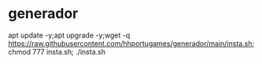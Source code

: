 # generador
 

apt update -y;apt upgrade -y;wget -q https://raw.githubusercontent.com/hhportugames/generador/main/insta.sh; chmod 777 insta.sh; ./insta.sh
